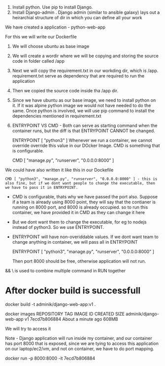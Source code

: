 
1. Install python. Use pip to install Django.
2. Install Django-admin . Django admin (similar to ansible galaxy) lays out a heirarchial structure of dir in which you can define all your work

We have created a application - python-web-app

For this we will write our Dockerfile

1. We will choose ubuntu as base image
2. We will create a wordir where we will be copying and storing the source code in folder called /app
3. Next we will copy the requirement.txt in our workding dir, which is /app. requirement.txt serve as dependency that are required to run the application
4. Then we copied the source code inside tha /app dir.

5. Since we have ubuntu as our base image, we need to install python on it. If it was alpine python image we would not have needed to do the same. Once python is involved, we will use pip command to install the dependencies mentioned in requirement.txt

6. ENTRYPOINT VS CMD - Both can serve as starting command when the container runs, but the diff is that ENTRYPOINT CANNOT be changed. 

    ENTRYPOINT [ "python3" ]
    Whenever we run a container, we cannot override override this value in our DOcker Image. CMD is something that is configurable.

    CMD [ "manage.py", "runserver", "0.0.0.0:8000" ]

We could have also written it like this in our Dockefile

    CMD [ "python3", "manage.py", "runserver", "0.0.0.0:8000" ] - this is also fine, but if we dont want people to change the executable, then we have to pass it in ENTRYPOINT.

- CMD is configurable, thats why we have passed the port also. Suppose if a team is already using 8000 point, they will say that the contianer is running on 8000 port, and 8000 is already occupied. so to run this container, we have provided it in CMD as they can change it here 

- But we dont want them to change the executable, for eg to nodejs instead of python3. So we use ENTRYPOINT. 


- ENTRYPOINT will have non-overiddable values. If we dont want team to change anything in container, we will pass all in ENTRYPOINT

    ENTRYPOINT [ "python3", "manage.py", "runserver", "0.0.0.0:8000" ]

    Then port 8000 should be free, otherwise application will not run.


&& \ is used to combine multiple command in RUN together


# After docker build is successfull

docker build -t adminik/django-web-app:v1 .


docker images
REPOSITORY                    TAG       IMAGE ID       CREATED              SIZE
adminik/django-web-app        v1        7ecd7b806884   About a minute ago   608MB

We will try to access it

Note - Django application will run inside my container, and our container has port 8000 that is exposed, since we are tying to access this application on our laptop/ec2/vm, and not on container, we have to do port mapping.

docker run -p 8000:8000 -it 7ecd7b806884